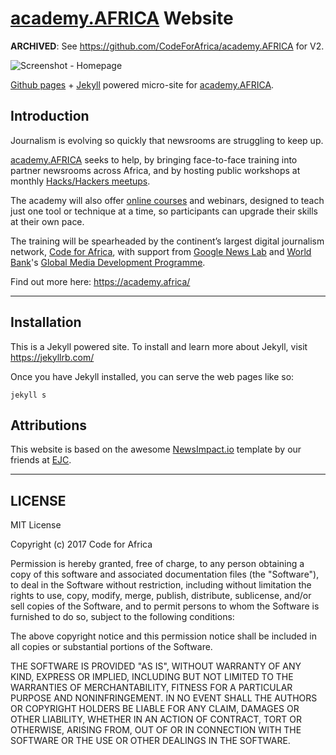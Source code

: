 # [academy.AFRICA](https://academy.africa/) Website

**ARCHIVED**: See https://github.com/CodeForAfrica/academy.AFRICA for V2.

![Screenshot - Homepage](./img/screenshots/home-1.png)

[Github pages](https://pages.github.com/) + [Jekyll](https://jekyllrb.com/) powered micro-site for [academy.AFRICA](https://academy.africa/).


## Introduction

Journalism is evolving so quickly that newsrooms are struggling to keep up.

[academy.AFRICA](https://academy.africa/) seeks to help, by bringing face-to-face training into partner newsrooms across Africa, and by hosting public workshops at monthly [Hacks/Hackers meetups](https://facebook.com/HacksHackersAfrica).

The academy will also offer [online courses](https://courses.academy.africa/) and webinars, designed to teach just one tool or technique at a time, so participants can upgrade their skills at their own pace.

The training will be spearheaded by the continent’s largest digital journalism network, [Code for Africa](https://codeforafrica.org/), with support from [Google News Lab]() and [World Bank](https://www.worldbank.org)'s [Global Media Development Programme](https://blogs.worldbank.org/category/tags/media-development).

Find out more here: https://academy.africa/

---

## Installation

This is a Jekyll powered site. To install and learn more about Jekyll, visit https://jekyllrb.com/

Once you have Jekyll installed, you can serve the web pages like so:

```
jekyll s
```

## Attributions

This website is based on the awesome [NewsImpact.io](https://newsimpact.io) template by our friends at [EJC](https://ejc.net/).

---

## LICENSE

MIT License

Copyright (c) 2017 Code for Africa

Permission is hereby granted, free of charge, to any person obtaining a copy
of this software and associated documentation files (the "Software"), to deal
in the Software without restriction, including without limitation the rights
to use, copy, modify, merge, publish, distribute, sublicense, and/or sell
copies of the Software, and to permit persons to whom the Software is
furnished to do so, subject to the following conditions:

The above copyright notice and this permission notice shall be included in all
copies or substantial portions of the Software.

THE SOFTWARE IS PROVIDED "AS IS", WITHOUT WARRANTY OF ANY KIND, EXPRESS OR
IMPLIED, INCLUDING BUT NOT LIMITED TO THE WARRANTIES OF MERCHANTABILITY,
FITNESS FOR A PARTICULAR PURPOSE AND NONINFRINGEMENT. IN NO EVENT SHALL THE
AUTHORS OR COPYRIGHT HOLDERS BE LIABLE FOR ANY CLAIM, DAMAGES OR OTHER
LIABILITY, WHETHER IN AN ACTION OF CONTRACT, TORT OR OTHERWISE, ARISING FROM,
OUT OF OR IN CONNECTION WITH THE SOFTWARE OR THE USE OR OTHER DEALINGS IN THE
SOFTWARE.
